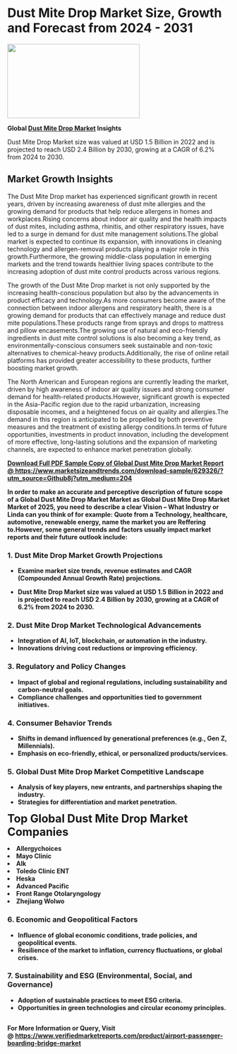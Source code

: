 <H1>Dust Mite Drop Market Size, Growth and Forecast from 2024 - 2031</H1><img class="aligncenter size-medium wp-image-584254" src="https://thirdeyenews.in/wp-content/uploads/2024/09/Global-Market-Research-300x168.jpeg" alt="" width="300" height="168" /><p><strong>Global&nbsp;<a href="https://www.marketsizeandtrends.com/download-sample/629326/?utm_source=Github8j?utm_medium=204">Dust Mite Drop Market</a> Insights</strong></p><p>Dust Mite Drop Market size was valued at USD 1.5 Billion in 2022 and is projected to reach USD 2.4 Billion by 2030, growing at a CAGR of 6.2% from 2024 to 2030.</p><p><h2>Market Growth Insights</h2> <p>The Dust Mite Drop market has experienced significant growth in recent years, driven by increasing awareness of dust mite allergies and the growing demand for products that help reduce allergens in homes and workplaces.Rising concerns about indoor air quality and the health impacts of dust mites, including asthma, rhinitis, and other respiratory issues, have led to a surge in demand for dust mite management solutions.The global market is expected to continue its expansion, with innovations in cleaning technology and allergen-removal products playing a major role in this growth.Furthermore, the growing middle-class population in emerging markets and the trend towards healthier living spaces contribute to the increasing adoption of dust mite control products across various regions.</p> <p><strong><a href="#"></a></strong></p> <p>The growth of the Dust Mite Drop market is not only supported by the increasing health-conscious population but also by the advancements in product efficacy and technology.As more consumers become aware of the connection between indoor allergens and respiratory health, there is a growing demand for products that can effectively manage and reduce dust mite populations.These products range from sprays and drops to mattress and pillow encasements.The growing use of natural and eco-friendly ingredients in dust mite control solutions is also becoming a key trend, as environmentally-conscious consumers seek sustainable and non-toxic alternatives to chemical-heavy products.Additionally, the rise of online retail platforms has provided greater accessibility to these products, further boosting market growth.<p>The North American and European regions are currently leading the market, driven by high awareness of indoor air quality issues and strong consumer demand for health-related products.However, significant growth is expected in the Asia-Pacific region due to the rapid urbanization, increasing disposable incomes, and a heightened focus on air quality and allergies.The demand in this region is anticipated to be propelled by both preventive measures and the treatment of existing allergy conditions.In terms of future opportunities, investments in product innovation, including the development of more effective, long-lasting solutions and the expansion of marketing channels, are expected to enhance market penetration globally.</p> <p><strong><a href="#"></p><p><span class=""><strong>Download Full PDF Sample Copy of Global Dust Mite Drop Market Report</strong> @ <a href="https://www.marketsizeandtrends.com/download-sample/629326/?utm_source=Github8j?utm_medium=204" target="_blank">https://www.marketsizeandtrends.com/download-sample/629326/?utm_source=Github8j?utm_medium=204</a></span></p><p>In order to make an accurate and perceptive description of future scope of a Global&nbsp;Dust Mite Drop Market Market as Global&nbsp;Dust Mite Drop Market Market of 2025, you need to describe a clear Vision &ndash; What Industry or Linda can you think of for example: Quote from a Technology, healthcare, automotive, renewable energy, name the market you are Reffering to.However, some general trends and factors usually impact market reports and their future outlook include:</p><h3>1.&nbsp;<strong>Dust Mite Drop Market Growth Projections</strong></h3><ul><li>Examine market size trends, revenue estimates and CAGR (Compounded Annual Growth Rate) projections.</li><li><p>Dust Mite Drop Market size was valued at USD 1.5 Billion in 2022 and is projected to reach USD 2.4 Billion by 2030, growing at a CAGR of 6.2% from 2024 to 2030.</p></li></ul><h3>2.&nbsp;<strong>Dust Mite Drop Market Technological Advancements</strong></h3><ul><li>Integration of AI, IoT, blockchain, or automation in the industry.</li><li>Innovations driving cost reductions or improving efficiency.</li></ul><h3>3.&nbsp;<strong>Regulatory and Policy Changes</strong></h3><ul><li>Impact of global and regional regulations, including sustainability and carbon-neutral goals.</li><li>Compliance challenges and opportunities tied to government initiatives.</li></ul><h3>4.&nbsp;<strong>Consumer Behavior Trends</strong></h3><ul><li>Shifts in demand influenced by generational preferences (e.g., Gen Z, Millennials).</li><li>Emphasis on eco-friendly, ethical, or personalized products/services.</li></ul><h3>5.&nbsp;<strong>Global Dust Mite Drop Market Competitive Landscape</strong></h3><ul><li>Analysis of key players, new entrants, and partnerships shaping the industry.</li><li>Strategies for differentiation and market penetration.</li></ul><p data-pm-slice="1 1 []"><span style="color: inherit; font-family: inherit; font-size: 25px;">Top Global Dust Mite Drop Market Companies</span></p><div class="" data-test-id=""><p><li>Allergychoices</li><li> Mayo Clinic</li><li> Alk</li><li> Toledo Clinic ENT</li><li> Heska</li><li> Advanced Pacific</li><li> Front Range Otolaryngology</li><li> Zhejiang Wolwo</li></p></div><h3>6.&nbsp;<strong>Economic and Geopolitical Factors</strong></h3><ul><li>Influence of global economic conditions, trade policies, and geopolitical events.</li><li>Resilience of the market to inflation, currency fluctuations, or global crises.</li></ul><h3>7.&nbsp;<strong>Sustainability and ESG (Environmental, Social, and Governance)</strong></h3><ul><li>Adoption of sustainable practices to meet ESG criteria.</li><li>Opportunities in green technologies and circular economy principles.</li></ul><h2><strong style="font-size: 14px;">For More Information or Query, Visit @&nbsp;</strong><a style="background-color: #ffffff; font-size: 14px;" href="https://www.marketsizeandtrends.com/report/dust-mite-drop-market/" target="_blank">https://www.verifiedmarketreports.com/product/airport-passenger-boarding-bridge-market</a></h2>